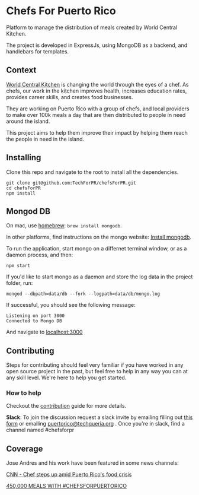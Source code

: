 # Chefs For Puerto Rico

Platform to manage the distribution of meals created by World Central Kitchen.

The project is developed in ExpressJs, using MongoDB as a backend, and
handlebars for templates.

## Context

[World Central Kitchen](https://www.worldcentralkitchen.org/) is changing the world through
the eyes of a chef. As
chefs, our work in the kitchen improves health, increases education rates,
provides career skills, and creates food businesses.

They are working on Puerto Rico with a group of chefs, and local providers to make over 100k meals
a day that are then distributed to people in need around the island.

This project aims to help them improve their impact by helping them reach the people in need in the island.

## Installing

Clone this repo and navigate to the root to install all
the dependencies.

```
git clone git@github.com:TechForPR/chefsForPR.git
cd chefsForPR
npm install
```

## Mongod DB

On mac, use [homebrew](https://docs.mongodb.com/manual/tutorial/install-mongodb-on-os-x/): `brew install mongodb`.

In other platforms, find instructions on the mongo website:
[Install mongodb](https://docs.mongodb.com/manual/installation/).

To run the application, start mongo on a differnet terminal window, or as a daemon process, and then:

```
npm start
```

If you'd like to start mongo as a daemon and store the log data
in the project folder, run:

```
mongod --dbpath=data/db --fork --logpath=data/db/mongo.log
```

If successful, you should see the following message:

```
Listening on port 3000
Connected to Mongo DB
```

And navigate to [localhost:3000](http://localhost:3000)

## Contributing

Steps for contributing should feel very familiar if you have  worked in any open source
project in the past, but feel free to help in any way you can at any skill level. We're
here to help you get started.

### How to help

Checkout the [contribution](https://github.com/TechForPR/chefsForPR/blob/master/.github/CONTRIBUTING.md)
 guide for more details.

**Slack**: To join the discussion request a slack invite by emailing
filling out [this form](techqueria.org/slack) or emailing
puertorico@techqueria.org . Once you're in slack, find a channel
named #chefsforpr

## Coverage

Jose Andres and his work have been featured in some news channels:

[CNN - Chef steps up amid Puerto Rico's food crisis](http://edition.cnn.com/videos/world/2017/09/28/chef-jose-andres-loves-feeding-the-many-lead-dnt-weir.cnn)

[450,000 MEALS WITH #CHEFSFORPUERTORICO](https://www.worldcentralkitchen.org/300000-meals-counting-chefsforpuertorico)
